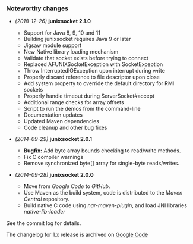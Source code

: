 ### Noteworthy changes

  * _(2018-12-26)_ **junixsocket 2.1.0**
  
    - Support for Java 8, 9, 10 and 11
    - Building junixsocket requires Java 9 or later
    - Jigsaw module support
    - New Native library loading mechanism
    - Validate that socket exists before trying to connect
    - Replaced AFUNIXSocketException with SocketException
    - Throw InterruptedIOException upon interrupt during write
    - Properly discard reference to file descriptor upon close
    - Add system property to override the default directory for RMI sockets
    - Properly handle timeout during ServerSocket#accept
    - Additional range checks for array offsets
    - Script to run the demos from the command-line
    - Documentation updates
    - Updated Maven dependencies
    - Code cleanup and other bug fixes


  * _(2014-09-29)_ **junixsocket 2.0.1**

    - **Bugfix:** Add byte array bounds checking to read/write methods.
    - Fix C compiler warnings
    - Remove synchronized byte[] array for single-byte reads/writes.



  * _(2014-09-28)_ **junixsocket 2.0.0**
  
    - Move from *Google Code* to *GitHub*.
    - Use Maven as the build system, code is distributed to the *Maven Central* repository.
    - Build native C code using *nar-maven-plugin*, and load JNI libraries *native-lib-loader*


See the commit log for details.

The changelog for 1.x release is archived on [Google Code](https://code.google.com/archive/p/junixsocket/) 
